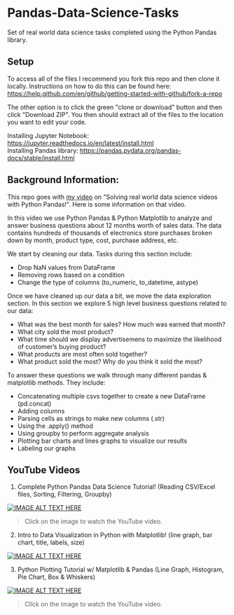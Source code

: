 # Pandas-Data-Science-Tasks
Set of real world data science tasks completed using the Python Pandas library.

## Setup

To access all of the files I recommend you fork this repo and then clone it locally. Instructions on how to do this can be found here: https://help.github.com/en/github/getting-started-with-github/fork-a-repo

The other option is to click the green "clone or download" button and then click "Download ZIP". You then should extract all of the files to the location you want to edit your code.

Installing Jupyter Notebook: https://jupyter.readthedocs.io/en/latest/install.html <br/>
Installing Pandas library: https://pandas.pydata.org/pandas-docs/stable/install.html 

## Background Information:

This repo goes with [my video](https://youtu.be/eMOA1pPVUc4) on "Solving real world data science videos with Python Pandas!". Here is some information on that video.

In this video we use Python Pandas & Python Matplotlib to analyze and answer business questions about 12 months worth of sales data. The data contains hundreds of thousands of electronics store purchases broken down by month, product type, cost, purchase address, etc. 

We start by cleaning our data. Tasks during this section include:
- Drop NaN values from DataFrame
- Removing rows based on a condition
- Change the type of columns (to_numeric, to_datetime, astype)

Once we have cleaned up our data a bit, we move the data exploration section. In this section we explore 5 high level business questions related to our data:
- What was the best month for sales? How much was earned that month?
- What city sold the most product?
- What time should we display advertisemens to maximize the likelihood of customer’s buying product?
- What products are most often sold together?
- What product sold the most? Why do you think it sold the most?

To answer these questions we walk through many different pandas & matplotlib methods. They include:
- Concatenating multiple csvs together to create a new DataFrame (pd.concat)
- Adding columns
- Parsing cells as strings to make new columns (.str)
- Using the .apply() method
- Using groupby to perform aggregate analysis
- Plotting bar charts and lines graphs to visualize our results
- Labeling our graphs

## YouTube Videos
1. Complete Python Pandas Data Science Tutorial! (Reading CSV/Excel files, Sorting, Filtering, Groupby)

[![IMAGE ALT TEXT HERE](https://img.youtube.com/vi/vmEHCJofslg/0.jpg)](https://www.youtube.com/watch?v=vmEHCJofslg)

> Click on the image to watch the YouTube video.


2. Intro to Data Visualization in Python with Matplotlib! (line graph, bar chart, title, labels, size)

[![IMAGE ALT TEXT HERE](https://img.youtube.com/vi/DAQNHzOcO5A/0.jpg)](https://www.youtube.com/watch?v=DAQNHzOcO5A)

3. Python Plotting Tutorial w/ Matplotlib & Pandas (Line Graph, Histogram, Pie Chart, Box & Whiskers)

[![IMAGE ALT TEXT HERE](https://img.youtube.com/vi/0P7QnIQDBJY/0.jpg)](https://www.youtube.com/watch?v=0P7QnIQDBJY)


> Click on the image to watch the YouTube video.
